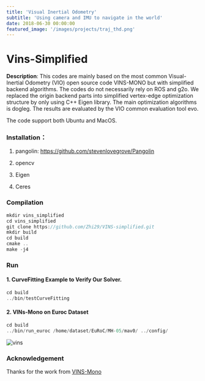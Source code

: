 ```yaml
---
title: 'Visual Inertial Odometry'
subtitle: 'Using camera and IMU to navigate in the world'
date: 2018-06-30 00:00:00
featured_image: '/images/projects/traj_thd.png'
---
```


# Vins-Simplified

**Description**:
This codes are mainly based on the most common Visual-Inertial Odometry (VIO) open source code VINS-MONO but with simplified backend algorithms. The codes do not necessarily rely on ROS and g2o. We replaced the origin backend parts into simplified vertex-edge optimization structure by only using C++ Eigen library. The main optimization algorithms is dogleg. The results are evaluated by the VIO common evaluation tool evo. 

The code support both Ubuntu and MacOS.

### Installation：

1. pangolin: <https://github.com/stevenlovegrove/Pangolin>

2. opencv

3. Eigen

4. Ceres

### Compilation

```c++
mkdir vins_simplified
cd vins_simplified
git clone https://github.com/Zhi29/VINS-simplified.git
mkdir build 
cd build
cmake ..
make -j4
```

### Run
#### 1. CurveFitting Example to Verify Our Solver.
```c++
cd build
../bin/testCurveFitting 
```

#### 2. VINs-Mono on Euroc Dataset
```c++
cd build
../bin/run_euroc /home/dataset/EuRoC/MH-05/mav0/ ../config/
```
![vins](/images/projects/vins.gif)


### Acknowledgement
Thanks for the work from [VINS-Mono](https://github.com/HKUST-Aerial-Robotics/VINS-Mono) 


